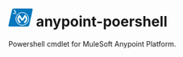 # <img src=".\logo.png" width="48px" /> anypoint-poershell
Powershell cmdlet for MuleSoft Anypoint Platform.
